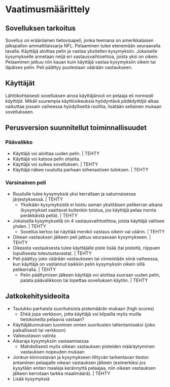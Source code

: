 # Vaatimusmäärittely

## Sovelluksen tarkoitus

Sovellus on eräänlainen tietovisapeli, jonka teemana on amerikkalaisen 
jalkapallon ammattilaissarja NFL. Pelaaminen tulee etenemään seuraavalla 
tavalla: Käyttäjä aloittaa pelin ja vastaa yksitellen kysymyksiin. 
Jokaiselle kysymykselle annetaan neljä eri vastausvaihtoehtoa, joista 
yksi on oikein. Pelaaminen jatkuu niin kauan kuin käyttäjä vastaa 
kysymyksiin oikein tai läpäisee pelin. Peli päättyy puolestaan väärään 
vastaukseen.

## Käyttäjät

Lähtökohtaisesti sovelluksen ainoa käyttäjärooli on pelaaja eli 
_normaali käyttäjä_. Mikäli suurempia käyttöoikeuksia hyödyntävä 
_pääkäyttäjä_ alkaa vaikuttaa jossain vaiheessa hyödylliseltä roolilta, 
lisätään sellainen  mukaan sovellukseen.

## Perusversion suunnitellut toiminnallisuudet

### Päävalikko

- Käyttäjä voi aloittaa uuden pelin. | TEHTY
- Käyttäjä voi katsoa pelin ohjeita.
- Käyttäjä voi sulkea sovelluksen. | TEHTY
- Käyttäjä näkee ruudulta parhaan siihenastisen tuloksen. | TEHTY

### Varsinainen peli

- Ruudulle tulee kysymyksiä yksi kerrallaan ja satunnaisessa 
järjestyksessä. | TEHTY
	- Yksikään kysymyksistä ei toistu saman yksittäisen pelikerran 
aikana (kysymykset saattavat kuitenkin toistua, jos käyttäjä pelaa monta 
peräkkäistä peliä). | TEHTY
- Jokaisella kysymyksellä on 4 vastausvaihtoehtoa, joista käyttäjä 
valitsee yhden. | TEHTY
	- Sovellus kertoo tai näyttää menikö vastaus oikein vai väärin. | TEHTY 
- Oikean vastauksen jälkeen peli jatkuu seuraavaan kysymykseen. | TEHTY
- Oikeasta vastauksesta tulee käyttäjälle piste lisää (tai pisteitä, 
riippuen lopullisesta toteutustavasta). | TEHTY
- Peli päättyy joko väärään vastaukseen tai viimeistään siinä vaiheessa, 
kun käyttäjä on vastannut kaikkiin pelin kysymyksiin oikein sillä 
pelikerralla. | TEHTY
	- Pelin päättymisen jälkeen käyttäjä voi aloittaa suoraan uuden 
pelin, palata päävalikkoon tai lopettaa sovelluksen käytön. | TEHTY

## Jatkokehitysideoita

- Taulukko parhaista suorituksista pistemäärän mukaan (high scores)
	- Ehkä jopa verkkoon, jotta käyttäjä voi kilpailla myös muilla 
tietokoneilla pelaavia vastaan?
- Käyttäjätunnuksen luominen omien suoritusten tallentamiseksi (joko 
paikallisesti tai verkkoon)
- Vaikeustason valinta
- Aikaraja kysymyksiin vastaamisessa
	- Mahdollisesti myös oikean vastauksen pisteiden määräytyminen 
vastauksen nopeuden mukaan
- Jonkun kiinnostavan ja kysymykseen liittyvän tarkentavan tiedon 
antaminen pelaajalle oikean vastauksen jälkeen (esimerkiksi jos kysytään 
eniten maaleja kerännyttä pelaajaa, niin oikean vastauksen jälkeen 
kerrotaan tarkka maalimäärä). | TEHTY
- Lisää kysymyksiä
